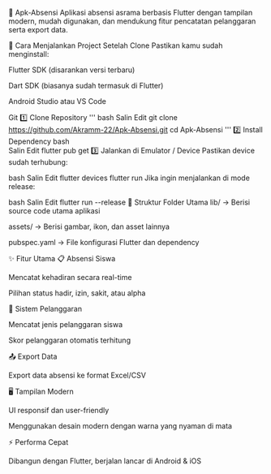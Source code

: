 📌 Apk-Absensi
Aplikasi absensi asrama berbasis Flutter dengan tampilan modern, mudah digunakan, dan mendukung fitur pencatatan pelanggaran serta export data.

🚀 Cara Menjalankan Project Setelah Clone
Pastikan kamu sudah menginstall:

Flutter SDK (disarankan versi terbaru)

Dart SDK (biasanya sudah termasuk di Flutter)

Android Studio atau VS Code

Git
1️⃣ Clone Repository
'''
bash
Salin
Edit
git clone https://github.com/Akramm-22/Apk-Absensi.git
cd Apk-Absensi
'''
2️⃣ Install Dependency
bash      
Salin
Edit
flutter pub get
3️⃣ Jalankan di Emulator / Device
Pastikan device sudah terhubung:

bash
Salin
Edit
flutter devices
flutter run
Jika ingin menjalankan di mode release:

bash
Salin
Edit
flutter run --release
📂 Struktur Folder Utama
lib/ → Berisi source code utama aplikasi

assets/ → Berisi gambar, ikon, dan asset lainnya

pubspec.yaml → File konfigurasi Flutter dan dependency

✨ Fitur Utama
📋 Absensi Siswa

Mencatat kehadiran secara real-time

Pilihan status hadir, izin, sakit, atau alpha

🚨 Sistem Pelanggaran

Mencatat jenis pelanggaran siswa

Skor pelanggaran otomatis terhitung

📤 Export Data

Export data absensi ke format Excel/CSV

🖥 Tampilan Modern

UI responsif dan user-friendly

Menggunakan desain modern dengan warna yang nyaman di mata

⚡ Performa Cepat

Dibangun dengan Flutter, berjalan lancar di Android & iOS
